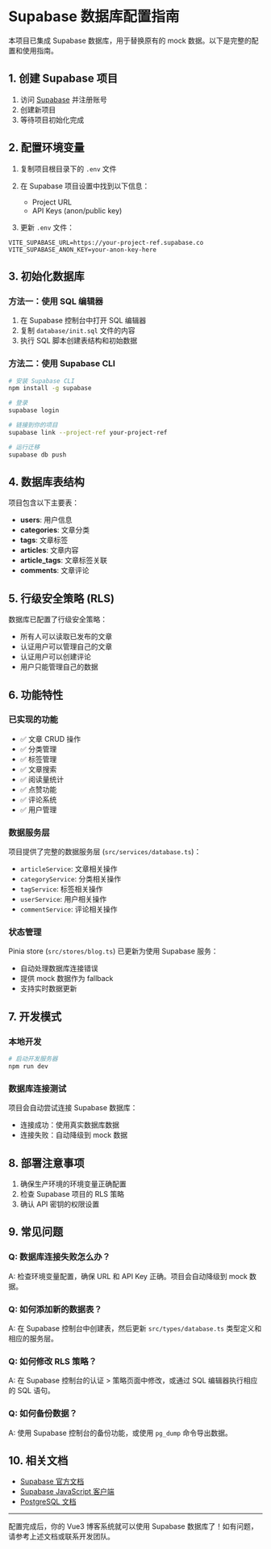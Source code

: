 # Supabase 数据库配置指南

本项目已集成 Supabase 数据库，用于替换原有的 mock 数据。以下是完整的配置和使用指南。

## 1. 创建 Supabase 项目

1. 访问 [Supabase](https://supabase.com) 并注册账号
2. 创建新项目
3. 等待项目初始化完成

## 2. 配置环境变量

1. 复制项目根目录下的 `.env` 文件
2. 在 Supabase 项目设置中找到以下信息：
   - Project URL
   - API Keys (anon/public key)

3. 更新 `.env` 文件：
```env
VITE_SUPABASE_URL=https://your-project-ref.supabase.co
VITE_SUPABASE_ANON_KEY=your-anon-key-here
```

## 3. 初始化数据库

### 方法一：使用 SQL 编辑器

1. 在 Supabase 控制台中打开 SQL 编辑器
2. 复制 `database/init.sql` 文件的内容
3. 执行 SQL 脚本创建表结构和初始数据

### 方法二：使用 Supabase CLI

```bash
# 安装 Supabase CLI
npm install -g supabase

# 登录
supabase login

# 链接到你的项目
supabase link --project-ref your-project-ref

# 运行迁移
supabase db push
```

## 4. 数据库表结构

项目包含以下主要表：

- **users**: 用户信息
- **categories**: 文章分类
- **tags**: 文章标签
- **articles**: 文章内容
- **article_tags**: 文章标签关联
- **comments**: 文章评论

## 5. 行级安全策略 (RLS)

数据库已配置了行级安全策略：

- 所有人可以读取已发布的文章
- 认证用户可以管理自己的文章
- 认证用户可以创建评论
- 用户只能管理自己的数据

## 6. 功能特性

### 已实现的功能

- ✅ 文章 CRUD 操作
- ✅ 分类管理
- ✅ 标签管理
- ✅ 文章搜索
- ✅ 阅读量统计
- ✅ 点赞功能
- ✅ 评论系统
- ✅ 用户管理

### 数据服务层

项目提供了完整的数据服务层 (`src/services/database.ts`)：

- `articleService`: 文章相关操作
- `categoryService`: 分类相关操作
- `tagService`: 标签相关操作
- `userService`: 用户相关操作
- `commentService`: 评论相关操作

### 状态管理

Pinia store (`src/stores/blog.ts`) 已更新为使用 Supabase 服务：

- 自动处理数据库连接错误
- 提供 mock 数据作为 fallback
- 支持实时数据更新

## 7. 开发模式

### 本地开发

```bash
# 启动开发服务器
npm run dev
```

### 数据库连接测试

项目会自动尝试连接 Supabase 数据库：
- 连接成功：使用真实数据库数据
- 连接失败：自动降级到 mock 数据

## 8. 部署注意事项

1. 确保生产环境的环境变量正确配置
2. 检查 Supabase 项目的 RLS 策略
3. 确认 API 密钥的权限设置

## 9. 常见问题

### Q: 数据库连接失败怎么办？
A: 检查环境变量配置，确保 URL 和 API Key 正确。项目会自动降级到 mock 数据。

### Q: 如何添加新的数据表？
A: 在 Supabase 控制台中创建表，然后更新 `src/types/database.ts` 类型定义和相应的服务层。

### Q: 如何修改 RLS 策略？
A: 在 Supabase 控制台的认证 > 策略页面中修改，或通过 SQL 编辑器执行相应的 SQL 语句。

### Q: 如何备份数据？
A: 使用 Supabase 控制台的备份功能，或使用 `pg_dump` 命令导出数据。

## 10. 相关文档

- [Supabase 官方文档](https://supabase.com/docs)
- [Supabase JavaScript 客户端](https://supabase.com/docs/reference/javascript)
- [PostgreSQL 文档](https://www.postgresql.org/docs/)

---

配置完成后，你的 Vue3 博客系统就可以使用 Supabase 数据库了！如有问题，请参考上述文档或联系开发团队。